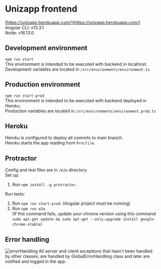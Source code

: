 # Unizapp frontend
[https://unizapp.herokuapp.com/](https://unizapp.herokuapp.com/)  
Angular CLI: v13.3.1  
Node: v16.13.0
## Development environment
`npm run start`  
This environment is intended to be executed with backend in localhost.  
Development variables are located in `/src/environments/environment.ts`
## Production environment
`npm run start-prod`  
This environment is intended to be executed with backend deployed in Heroku.  
Production variables are located in `/src/environments/environment.prod.ts`

## Heroku
Heroku is configured to deploy all commits to main branch.  
Heroku starts the app reading from `Procfile`.

## Protractor
Config and test files are in `/e2e` directory.  
Set up:  
1. Run `npm install -g protractor`.  

Run tests:  
1. Run `npm run start-prod`. (Angular project must be running)  
2. Run `npm run e2e`.  
   (If this command fails, update your chrome version
using this command `sudo apt-get update && sudo apt-get --only-upgrade install google-chrome-stable`)

## Error handling  
![errorHandling](https://user-images.githubusercontent.com/45805074/162187709-668f8276-c2f7-45cd-9e05-cc9258c43d47.png)
All server and client exceptions that hasn't been handled by other classes, are handled
by GlobalErrorHandling class and later are notified and logged in the app.

